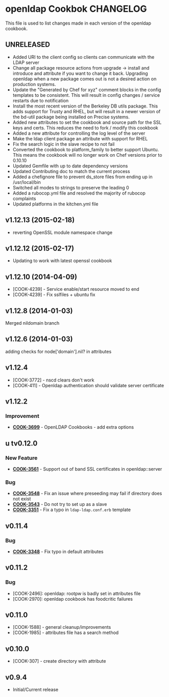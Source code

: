 openldap Cookbok CHANGELOG
==========================
This file is used to list changes made in each version of the openldap cookbook.

UNRELEASED
----------
- Added URI to the client config so clients can communicate with the LDAP server
- Change all package resource actions from upgrade -> install and introduce and attribute if you want to change it back.  Upgrading openldap when a new package comes out is not a desired action on production systems.
- Update the "Generated by Chef for xyz" comment blocks in the config templates to be consistent.  This will result in config changes / service restarts due to notification
- Install the most recent version of the Berkeley DB utils package.  This adds support for Trusty and RHEL, but will result in a newer version of the bd-util package being installed on Precise systems.
- Added new attributes to set the cookbook and source path for the SSL keys and certs.  This reduces the need to fork / modify this cookbook
- Added a new attribute for controlling the log level of the server
- Make the ldap client package an attribute with support for RHEL
- Fix the search logic in the slave recipe to not fail
- Converted the cookbook to platform_family to better support Ubuntu.  This means the cookbook will no longer work on Chef versions prior to 0.10.10
- Updated Gemfile with up to date dependency versions
- Updated Contributing doc to match the current process
- Added a chefignore file to prevent ds_store files from ending up in /usr/local/bin
- Switched all modes to strings to preserve the leading 0
- Added a rubocop.yml file and resolved the majority of rubocop complaints
- Updated platforms in the kitchen.yml file


v1.12.13 (2015-02-18)
---------------------
- reverting OpenSSL module namespace change

v1.12.12 (2015-02-17)
---------------------
- Updating to work with latest openssl cookbook

v1.12.10 (2014-04-09)
---------------------
- [COOK-4239] - Service enable/start resource moved to end
- [COOK-4239] - Fix sslfiles + ubuntu fix


v1.12.8 (2014-01-03)
--------------------
Merged nildomain branch


v1.12.6 (2014-01-03)
--------------------
adding checks for node['domain'].nil? in attributes


v1.12.4
-------

- [COOK-3772] - nscd clears don't work
- [COOK-411]  - Openldap authentication should validate server certificate


v1.12.2
-------
### Improvement
- **[COOK-3699](https://tickets.chef.io/browse/COOK-3699)** - OpenLDAP Cookbooks - add extra options


u tv0.12.0
-------
### New Feature
- **[COOK-3561](https://tickets.chef.io/browse/COOK-3561)** - Support out of band SSL certificates in openldap::server

### Bug
- **[COOK-3548](https://tickets.chef.io/browse/COOK-3548)** - Fix an issue where preseeding may fail if directory does not exist
- **[COOK-3543](https://tickets.chef.io/browse/COOK-3543)** - Do not try to set up as a slave
- **[COOK-3351](https://tickets.chef.io/browse/COOK-3351)** - Fix a typo in `ldap-ldap.conf.erb` template


v0.11.4
-------
### Bug
- **[COOK-3348](https://tickets.chef.io/browse/COOK-3348)** - Fix typo in default attributes

v0.11.2
-------
### Bug
- [COOK-2496]: openldap: rootpw is badly set in attributes file
- [COOK-2970]: openldap cookbook has foodcritic failures

v0.11.0
-------
- [COOK-1588] - general cleanup/improvements
- [COOK-1985] - attributes file has a search method

v0.10.0
-------
- [COOK-307] - create directory with attribute

v0.9.4
-------
- Initial/Current release
